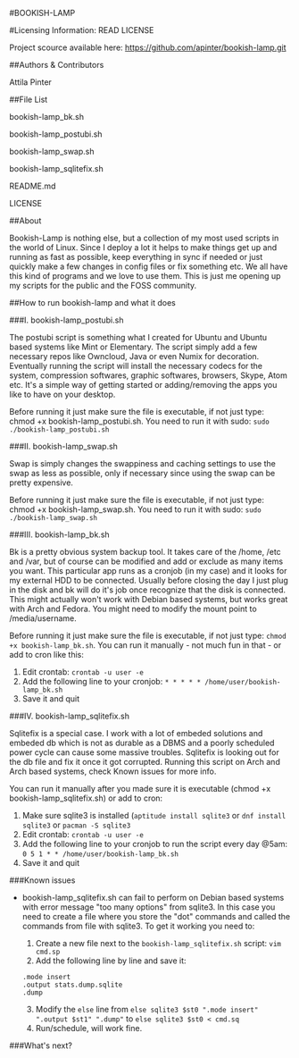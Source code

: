 #BOOKISH-LAMP

#Licensing Information: READ LICENSE

Project scource available here: https://github.com/apinter/bookish-lamp.git

##Authors & Contributors

Attila Pinter

##File List

bookish-lamp_bk.sh 

bookish-lamp_postubi.sh

bookish-lamp_swap.sh

bookish-lamp_sqlitefix.sh

README.md

LICENSE

##About

Bookish-Lamp is nothing else, but a collection of my most used scripts in the world of Linux. Since I 
deploy a lot it helps to make things get up and running as fast as possible, keep everything in sync if
needed or just quickly make a few changes in config files or fix something etc.
We all have this kind of programs and we love to use them. This is just me opening up my scripts 
for the public and the FOSS community.


##How to run bookish-lamp and what it does

###I. bookish-lamp_postubi.sh

The postubi script is something what I created for Ubuntu and Ubuntu based systems like Mint or 
Elementary. 
The script simply add a few necessary repos like Owncloud, Java or even Numix for decoration.
Eventually running the script will install the necessary codecs for the system, compression softwares,
graphic softwares, browsers, Skype, Atom etc.
It's a simple way of getting started or adding/removing the apps you like to have on your desktop.

Before running it just make sure the file is executable, if not just type: chmod +x bookish-lamp_postubi.sh.
You need to run it with sudo: ```sudo ./bookish-lamp_postubi.sh```


###II. bookish-lamp_swap.sh

Swap is simply changes the swappiness and caching settings to use the swap as less as possible, only if necessary 
since using the swap can be pretty expensive.

Before running it just make sure the file is executable, if not just type: chmod +x bookish-lamp_swap.sh.
You need to run it with sudo: ```sudo ./bookish-lamp_swap.sh```


###III. bookish-lamp_bk.sh

Bk is a pretty obvious system backup tool. It takes care of the /home, /etc and /var, but of course 
can be modified and add or exclude as many items you want. This particular app runs as a cronjob 
(in my case) and it looks for my external HDD to be connected. Usually before closing the day I just
plug in the disk and bk will do it's job once recognize that the disk is connected.
This might actually won't work with Debian based systems, but works great with Arch and Fedora.
You might need to modify the mount point to /media/username.

Before running it just make sure the file is executable, if not just type: ```chmod +x bookish-lamp_bk.sh```.
You can run it manually - not much fun in that - or add to cron like this:
   1. Edit crontab: ```crontab -u user -e```
   2. Add the following line to your cronjob:
	```* * * * * /home/user/bookish-lamp_bk.sh```
   3. Save it and quit


###IV. bookish-lamp_sqlitefix.sh

Sqlitefix is a special case. I work with a lot of embeded solutions and embeded db which is not as durable
as a DBMS and a poorly scheduled power cycle can cause some massive troubles. Sqlitefix is looking out
for the db file and fix it once it got corrupted.
Running this script on Arch and Arch based  systems, check Known issues for more info.

You can run it manually after you made sure it is executable (chmod +x bookish-lamp_sqlitefix.sh) or add
to cron:
   1. Make sure sqlite3 is installed (```aptitude install sqlite3``` or ```dnf install sqlite3``` or ```pacman -S sqlite3```
   2. Edit crontab: ```crontab -u user -e```
   2. Add the following line to your cronjob to run the script every day @5am:
        ```0 5 1 * * /home/user/bookish-lamp_bk.sh```
   3. Save it and quit
   

###Known issues

* bookish-lamp_sqlitefix.sh can fail to perform on Debian based systems with error message "too many options" from sqlite3. In this case you need to create a file where you store the "dot" commands and called the commands from file with sqlite3. To get it working you need to: 

   1. Create a new file next to the ```bookish-lamp_sqlitefix.sh``` script: ```vim cmd.sp```
   2. Add the following line by line and save it:   
	``` 
	.mode insert 
	.output stats.dump.sqlite 
	.dump
	```

   3. Modify the ```else``` line from ```else sqlite3 $st0 ".mode insert" ".output $st1" ".dump"``` to ```else sqlite3 $st0 < cmd.sq```
   4. Run/schedule, will work fine.
   

###What's next?
